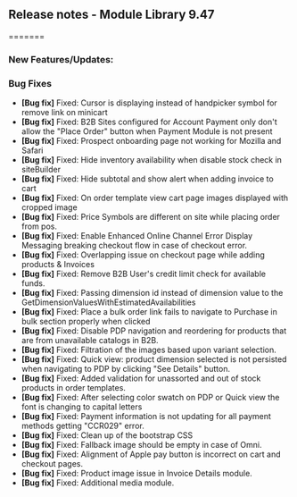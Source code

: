 ## Release notes - Module Library 9.47

=======

### New Features/Updates:

### Bug Fixes

* **[Bug fix]** 	Fixed: Cursor is displaying instead of handpicker symbol for remove link on minicart
* **[Bug fix]** 	Fixed: B2B Sites configured for Account Payment only don't allow the "Place Order" button when Payment Module is not present
* **[Bug fix]** 	Fixed: Prospect onboarding page not working for Mozilla and Safari
* **[Bug fix]** 	Fixed: Hide inventory availability when disable stock check in siteBuilder
* **[Bug fix]** 	Fixed: Hide subtotal and show alert when adding invoice to cart
* **[Bug fix]** 	Fixed: On order template view cart page images displayed with cropped image
* **[Bug fix]** 	Fixed: Price Symbols are different on site while placing order from pos.
* **[Bug fix]** 	Fixed: Enable Enhanced Online Channel Error Display Messaging breaking checkout flow in case of checkout error.
* **[Bug fix]** 	Fixed: Overlapping issue on checkout page while adding products & Invoices
* **[Bug fix]** 	Fixed: Remove B2B User's credit limit check for available funds.
* **[Bug fix]** 	Fixed: Passing dimension id instead of dimension value to the GetDimensionValuesWithEstimatedAvailabilities
* **[Bug fix]** 	Fixed: Place a bulk order link fails to navigate to Purchase in bulk section properly when clicked
* **[Bug fix]** 	Fixed: Disable PDP navigation and reordering for products that are from unavailable catalogs in B2B.
* **[Bug fix]** 	Fixed: Filtration of the images based upon variant selection.
* **[Bug fix]** 	Fixed: Quick view: product dimension selected is not persisted when navigating to PDP by clicking "See Details" button.
* **[Bug fix]** 	Fixed: Added validation for unassorted and out of stock products in order templates.
* **[Bug fix]** 	Fixed: After selecting color swatch on PDP or Quick view the font is changing to capital letters
* **[Bug fix]** 	Fixed: Payment information is not updating for all payment methods getting "CCR029" error.
* **[Bug fix]** 	Fixed: Clean up of the bootstrap CSS
* **[Bug fix]** 	Fixed: Fallback image should be empty in case of Omni.
* **[Bug fix]** 	Fixed: Alignment of Apple pay button is incorrect on cart and checkout pages.
* **[Bug fix]** 	Fixed: Product image issue in Invoice Details module.
* **[Bug fix]** 	Fixed: Additional media module.
